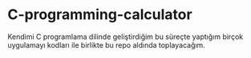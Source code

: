 # C-programming-calculator

Kendimi C programlama dilinde geliştirdiğim bu süreçte yaptığım birçok uygulamayı kodları ile birlikte bu repo aldında toplayacağım.
